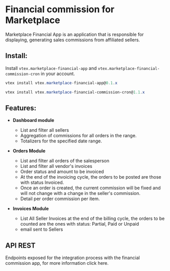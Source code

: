 # Financial commission for Marketplace

Marketplace Financial App is an application that is responsible for displaying, generating sales commissions from affiliated sellers.

## **Install**:

Install `vtex.marketplace-financial-app` and `vtex.marketplace-financial-commission-cron` in your account.

```powershell
vtex install vtex.marketplace-financial-app@0.1.x
```

```powershell
vtex install vtex.marketplace-financial-commission-cron@1.1.x
```

## **Features**:

- **Dashboard module**

   - List and filter all sellers
   - Aggregation of commissions for all orders in the range. 
   - Totalizers for the specified date range.
- **Orders Module**

  - List and filter all orders of the salesperson
  - List and filter all vendor's invoices
  - Order status and amount to be invoiced
  - At the end of the invoicing cycle, the orders to be posted are those with status Invoiced.
  - Once an order is created, the current commission will be fixed and will not change with a change in the seller's commission.
  - Detail per order commission per item. 

- **Invoices Module**

  - List All Seller Invoices at the end of the billing cycle, the orders to be counted are the ones with status: Partial, Paid or Unpaid
  - email sent to Sellers


## API REST  
   
Endpoints exposed for the integration process with the financial commission app, for more information click here.
